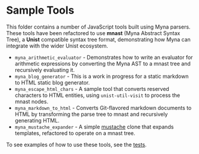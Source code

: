 # Sample Tools 

This folder contains a number of JavaScript tools built using Myna parsers. 
These tools have been refactored to use **mnast** (Myna Abstract Syntax Tree), a **Unist** compatible syntax tree format, demonstrating how Myna can integrate with the wider Unist ecosystem.

- `myna_arithmetic_evaluator` - Demonstrates how to write an evaluator for arithmetic expressions by converting the Myna AST to a mnast tree and recursively evaluating it.
- `myna_blog_generator` - This is a work in progress for a static markdown to HTML static blog generator.
- `myna_escape_html_chars` - A sample tool that converts reserved characters to HTML entities, using `unist-util-visit` to process the mnast nodes.
- `myna_markdown_to_html` - Converts Git-flavored markdown documents to HTML by transforming the parse tree to mnast and recursively generating HTML.
- `myna_mustache_expander` - A simple [mustache](http://mustache.github.io/) clone that expands templates, refactored to operate on a mnast tree.

To see examples of how to use these tools, see the [tests](https://github.com/cdiggins/myna-parser/tree/master/tests).
